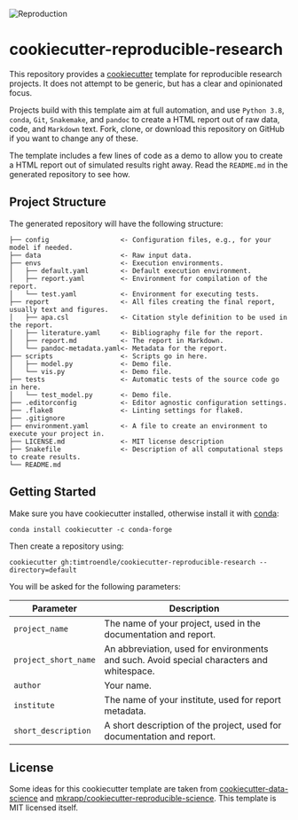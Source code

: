 ![Reproduction](https://github.com/timtroendle/cookiecutter-reproducible-research/actions/workflows/reproduction.yaml/badge.svg)

# cookiecutter-reproducible-research

This repository provides a [cookiecutter](http://cookiecutter.readthedocs.io) template for reproducible research projects. It does not attempt to be generic, but has a clear and opinionated focus.

Projects build with this template aim at full automation, and use `Python 3.8`, `conda`, `Git`, `Snakemake`, and `pandoc` to create a HTML report out of raw data, code, and `Markdown` text. Fork, clone, or download this repository on GitHub if you want to change any of these.

The template includes a few lines of code as a demo to allow you to create a HTML report out of simulated results right away. Read the `README.md` in the generated repository to see how.

## Project Structure

The generated repository will have the following structure:

```
├── config                  <- Configuration files, e.g., for your model if needed.
├── data                    <- Raw input data.
├── envs                    <- Execution environments.
│   ├── default.yaml        <- Default execution environment.
│   ├── report.yaml         <- Environment for compilation of the report.
│   └── test.yaml           <- Environment for executing tests.
├── report                  <- All files creating the final report, usually text and figures.
│   ├── apa.csl             <- Citation style definition to be used in the report.
│   ├── literature.yaml     <- Bibliography file for the report.
│   ├── report.md           <- The report in Markdown.
│   └── pandoc-metadata.yaml<- Metadata for the report.
├── scripts                 <- Scripts go in here.
│   ├── model.py            <- Demo file.
│   └── vis.py              <- Demo file.
├── tests                   <- Automatic tests of the source code go in here.
│   └── test_model.py       <- Demo file.
├── .editorconfig           <- Editor agnostic configuration settings.
├── .flake8                 <- Linting settings for flake8.
├── .gitignore
├── environment.yaml        <- A file to create an environment to execute your project in.
├── LICENSE.md              <- MIT license description
├── Snakefile               <- Description of all computational steps to create results.
└── README.md
```

## Getting Started

Make sure you have cookiecutter installed, otherwise install it with [conda](https://conda.io/docs/index.html):

    conda install cookiecutter -c conda-forge

Then create a repository using:

    cookiecutter gh:timtroendle/cookiecutter-reproducible-research --directory=default

You will be asked for the following parameters:

Parameter | Description
--- | ---
`project_name` | The name of your project, used in the documentation and report.
`project_short_name` | An abbreviation, used for environments and such. Avoid special characters and whitespace.
`author` | Your name.
`institute` | The name of your institute, used for report metadata.
`short_description` | A short description of the project, used for documentation and report.

## License

Some ideas for this cookiecutter template are taken from [cookiecutter-data-science](http://drivendata.github.io/cookiecutter-data-science/) and [mkrapp/cookiecutter-reproducible-science](https://github.com/mkrapp/cookiecutter-reproducible-science). This template is MIT licensed itself.
